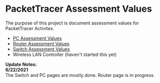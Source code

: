 # PacketTracer Assessment Values
The purpose of this project is document assessment values for PacketTracer Activites. 

* [PC Assessment Values](/PC_Value_Guide.md)
* [Router Assessment Values](/Router_Value_Guide.md)
* [Switch Assessment Values](/Switch_Value_Guide.md)
* Wireless LAN Controller (haven't started this yet)

**Update Notes:**  
__6/22/2021__  
The Switch and PC pages are mostly done. Router page is in progress.
